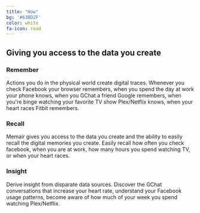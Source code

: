 ```yaml
---
title: "How"
bg: '#63BD2F'
color: white
fa-icon: road
---
```


## Giving you access to the data you create

### Remember

Actions you do in the physical world create digital traces. Whenever you check Facebook your browser remembers, when you spend the day at work your phone knows, when you GChat a friend Google remembers, when you're binge watching your favorite TV show Plex/Netflix knows, when your heart races Fitbit remembers.

### Recall

Memair gives you access to the data you create and the ability to easily recall the digital memories you create. Easily recall how often you check facebook, when you are at work, how many hours you spend watching TV, or when your heart races.

### Insight

Derive insight from disparate data sources. Discover the GChat conversations that increase your heart rate, understand your Facebook usage patterns, become aware of how much of your week you spend watching Plex/Netflix.
